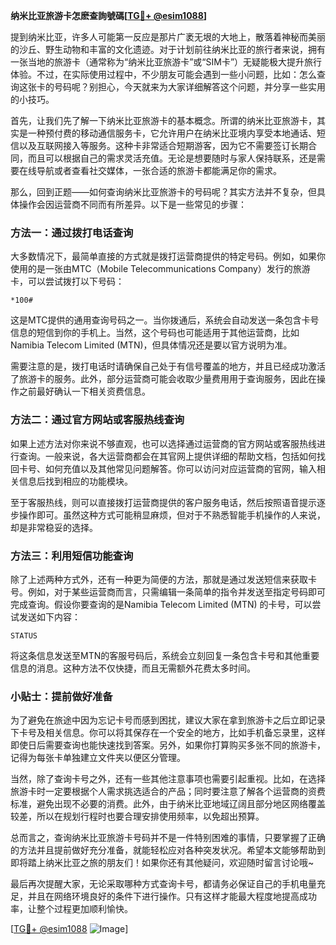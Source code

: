 **纳米比亚旅游卡怎麽查詢號碼[[TG💪+ @esim1088](https://t.me/s/esim1088)]**

提到纳米比亚，许多人可能第一反应是那片广袤无垠的大地上，散落着神秘而美丽的沙丘、野生动物和丰富的文化遗迹。对于计划前往纳米比亚的旅行者来说，拥有一张当地的旅游卡（通常称为“纳米比亚旅游卡”或“SIM卡”）无疑能极大提升旅行体验。不过，在实际使用过程中，不少朋友可能会遇到一些小问题，比如：怎么查询这张卡的号码呢？别担心，今天就来为大家详细解答这个问题，并分享一些实用的小技巧。

首先，让我们先了解一下纳米比亚旅游卡的基本概念。所谓的纳米比亚旅游卡，其实是一种预付费的移动通信服务卡，它允许用户在纳米比亚境内享受本地通话、短信以及互联网接入等服务。这种卡非常适合短期游客，因为它不需要签订长期合同，而且可以根据自己的需求灵活充值。无论是想要随时与家人保持联系，还是需要在线导航或者查看社交媒体，一张合适的旅游卡都能满足你的需求。

那么，回到正题——如何查询纳米比亚旅游卡的号码呢？其实方法并不复杂，但具体操作会因运营商不同而有所差异。以下是一些常见的步骤：

### 方法一：通过拨打电话查询

大多数情况下，最简单直接的方式就是拨打运营商提供的特定号码。例如，如果你使用的是一张由MTC（Mobile Telecommunications Company）发行的旅游卡，可以尝试拨打以下号码：
```
*100#
```
这是MTC提供的通用查询号码之一。当你拨通后，系统会自动发送一条包含卡号信息的短信到你的手机上。当然，这个号码也可能适用于其他运营商，比如Namibia Telecom Limited (MTN)，但具体情况还是要以官方说明为准。

需要注意的是，拨打电话时请确保自己处于有信号覆盖的地方，并且已经成功激活了旅游卡的服务。此外，部分运营商可能会收取少量费用用于查询服务，因此在操作之前最好确认一下相关资费信息。

### 方法二：通过官方网站或客服热线查询

如果上述方法对你来说不够直观，也可以选择通过运营商的官方网站或客服热线进行查询。一般来说，各大运营商都会在其官网上提供详细的帮助文档，包括如何找回卡号、如何充值以及其他常见问题解答。你可以访问对应运营商的官网，输入相关信息后找到相应的功能模块。

至于客服热线，则可以直接拨打运营商提供的客户服务电话，然后按照语音提示逐步操作即可。虽然这种方式可能稍显麻烦，但对于不熟悉智能手机操作的人来说，却是非常稳妥的选择。

### 方法三：利用短信功能查询

除了上述两种方式外，还有一种更为简便的方法，那就是通过发送短信来获取卡号。例如，对于某些运营商而言，只需编辑一条简单的指令并发送至指定号码即可完成查询。假设你要查询的是Namibia Telecom Limited (MTN) 的卡号，可以尝试发送如下内容：
```
STATUS
```
将这条信息发送至MTN的客服号码后，系统会立刻回复一条包含卡号和其他重要信息的消息。这种方法不仅快捷，而且无需额外花费太多时间。

### 小贴士：提前做好准备

为了避免在旅途中因为忘记卡号而感到困扰，建议大家在拿到旅游卡之后立即记录下卡号及相关信息。你可以将其保存在一个安全的地方，比如手机备忘录里，这样即使日后需要查询也能快速找到答案。另外，如果你打算购买多张不同的旅游卡，记得为每张卡单独建立文件夹以便区分管理。

当然，除了查询卡号之外，还有一些其他注意事项也需要引起重视。比如，在选择旅游卡时一定要根据个人需求挑选适合的产品；同时要注意了解各个运营商的资费标准，避免出现不必要的消费。此外，由于纳米比亚地域辽阔且部分地区网络覆盖较差，所以在规划行程时也要合理安排使用频率，以免超出预算。

总而言之，查询纳米比亚旅游卡号码并不是一件特别困难的事情，只要掌握了正确的方法并且提前做好充分准备，就能轻松应对各种突发状况。希望本文能够帮助到即将踏上纳米比亚之旅的朋友们！如果你还有其他疑问，欢迎随时留言讨论哦~

最后再次提醒大家，无论采取哪种方式查询卡号，都请务必保证自己的手机电量充足，并且在网络环境良好的条件下进行操作。只有这样才能最大程度地提高成功率，让整个过程更加顺利愉快。

[[TG💪+ @esim1088](https://t.me/s/esim1088) ![Image](https://i.postimg.cc/4NQfJmqS/Snipaste-2025-05-13-00-14-12.png)]